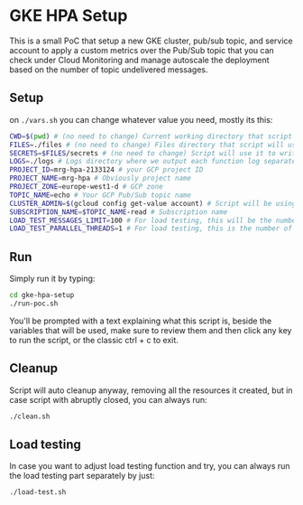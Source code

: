 # GKE HPA Setup
This is a small PoC that setup a new GKE cluster, pub/sub topic, and service account to apply a custom metrics over the Pub/Sub topic that you can check under Cloud Monitoring and manage autoscale the deployment based on the number of topic undelivered messages.

## Setup
on `./vars.sh` you can change whatever value you need, mostly its this:

```bash
CWD=$(pwd) # (no need to change) Current working directory that script will run on
FILES=./files # (no need to change) Files directory that script will use to write files to
SECRETS=$FILES/secrets # (no need to change) Script will use it to write GCP key file to
LOGS=./logs # Logs directory where we output each function log separately under a file with the same name as the function
PROJECT_ID=mrg-hpa-2133124 # your GCP project ID
PROJECT_NAME=mrg-hpa # Obviously project name
PROJECT_ZONE=europe-west1-d # GCP zone
TOPIC_NAME=echo # Your GCP Pub/Sub topic name
CLUSTER_ADMIN=$(gcloud config get-value account) # Script will be using this user to add it to created cluster as admin
SUBSCRIPTION_NAME=$TOPIC_NAME-read # Subscription name
LOAD_TEST_MESSAGES_LIMIT=100 # For load testing, this will be the number of message to publish to the topic
LOAD_TEST_PARALLEL_THREADS=1 # For load testing, this is the number of times that LOAD_TEST_MESSAGES_LIMIT will be sent
```

## Run
Simply run it by typing:

```bash
cd gke-hpa-setup
./run-poc.sh
```

You'll be prompted with a text explaining what this script is, beside the variables that will be used, make sure to review them and then click any key to run the script, or the classic ctrl + c to exit.

## Cleanup
Script will auto cleanup anyway, removing all the resources it created, but in case script with abruptly closed, you can always run:

```bash
./clean.sh
```

## Load testing
In case you want to adjust load testing function and try, you can always run the load testing part separately by just:

```bash
./load-test.sh
```
